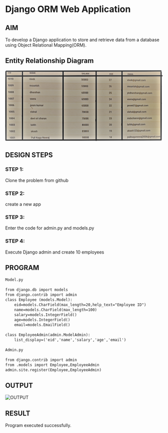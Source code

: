 # Django ORM Web Application

## AIM
To develop a Django application to store and retrieve data from a database using Object Relational Mapping(ORM).

## Entity Relationship Diagram

![Entity Relationship Diagram](./PVR.png)

## DESIGN STEPS

### STEP 1:
Clone the problem from github

### STEP 2:
create a new app

### STEP 3:
Enter the code for admin.py and models.py

### STEP 4:
Execute Django admin and create 10 employees


## PROGRAM

```
Model.py

from django.db import models
from django.contrib import admin
class Employee (models.Model):
    eid=models.CharField(max_length=20,help_text="Employee ID")
    name=models.CharField(max_length=100)
    salary=models.IntegerField()
    age=models.IntegerField()
    email=models.EmailField()

class EmployeeAdmin(admin.ModelAdmin):
    list_display=('eid','name','salary','age','email')

Admin.py

from django.contrib import admin
from .models import Employee,EmployeeAdmin
admin.site.register(Employee,EmployeeAdmin)
```

## OUTPUT

![OUTPUT](./out.png)

## RESULT

Program executed successfully.